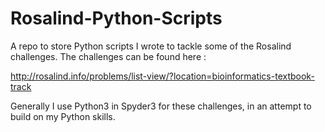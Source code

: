 # Rosalind-Python-Scripts
A repo to store Python scripts I wrote to tackle some of the Rosalind challenges. 
The challenges can be found here : 

http://rosalind.info/problems/list-view/?location=bioinformatics-textbook-track

Generally I use Python3 in Spyder3 for these challenges, in an attempt to build on my Python skills.
